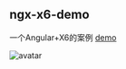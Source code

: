 ## ngx-x6-demo
一个Angular+X6的案例
[demo](http://110.40.179.154:8001/)

![avatar](https://file.qingflow.com/uploads/file/c084aad9-7fba-484a-959a-05fdca4fe1aa.png)
